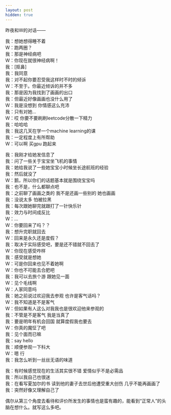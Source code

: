 ```yaml
---
layout: post
hidden: true
---
```


昨夜和W的对话——

我：想她想得睡不着<br>
W：跑两圈？<br>
我：那是神经病吧<br>
W：你现在就很神经病啊！<br>
我：[抠鼻]<br>
我：我同意<br>
我：对不起你要忍受我这样时不时的倾诉<br>
W：不至于。你最近倾诉的并不多<br>
我：那是因为我找到了画画的出口<br>
我：但最近好像画画也没什么用了<br>
W：我是没想到 你情感这么充沛<br>
我：只有对她...<br>
W：哎 你要不要刷刷leetcode分散一下精力<br>
我：哈哈哈<br>
我：我这几天在学一个machine learning的课<br>
我：一定程度上有所帮助<br>
W：可以啊 买gpu 跑起来<br>

我：我刚才给她发信息了<br>
我：问了一些关于宝宝坐飞机的事情<br>
我：她给我说了一些她宝宝小时候坐长途航班的经验<br>
我：然后就没了<br>
W：鹅，所以你们的话题基本就是围绕宝宝吗<br>
我：也不是，什么都聊点吧<br>
我：之前聊了画画之类的 我不是还画一些别的 她也画画<br>
我：没说太多 怕被拉黑<br>
我：每次跟她聊完就跟打了一针快乐针<br>
我：效力与时间成反比<br>
W：...<br>
W：你要回来了吗？？<br>
我：想升完职就回去<br>
W：回来是永久还是度假？<br>
我：取决于实际感受吧，要是还不错就不回去了<br>
W：你现在感受咋样<br>
我：感受就是想她<br>
W：可是你回来也见不着她啊<br>
W：你也不可能去合肥吧<br>
我：我可以去旅个游 跟她见一面<br>
W：见个毛线啊<br>
W：人家同意吗<br>
我：她之前说过欢迎我去参观 也许是客气话吗？<br>
W：我不知道是不是客气<br>
W：但如果有人这么对我我也是很欢迎他来参观的<br>
我：不管是不是客气 我是当真了<br>
我：要是明年有机会回国 就算度假我也要去<br>
W：你真的魔怔了吧<br>
我：见个面而已嘛<br>
我：say hello<br>
我：顺便参观一下科大<br>
W：嗯 行<br>
我：我怎么听到一丝丝无语的味道<br>

我：有时候感觉现在的生活其实很不错 爱情似乎不是必需品<br>
我：所以我自己也很迷<br>
我：在看写夏加尔的书 读到他的妻子去世后他遭受重大创伤 几乎不能再画画了<br>
我：突然好像又理解自己了<br>

偶尔从第三个角度去看待和评价所发生的事情也是蛮有趣的，能看到“正常人”的头脑在想什么。就写这么多吧。
